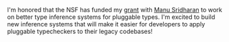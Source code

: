 ---
---

I'm honored that the NSF has funded my [grant](https://www.nsf.gov/awardsearch/showAward?AWD_ID=2312262&HistoricalAwards=false) 
with [Manu Sridharan](https://manu.sridharan.net/) to work on better
type inference systems for pluggable types. I'm excited to build new inference systems
that will make it easier for developers to apply pluggable typecheckers to their
legacy codebases!